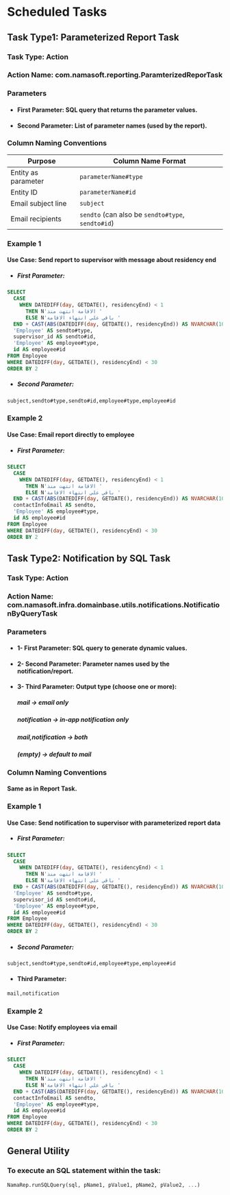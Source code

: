 ---
---

# Scheduled Tasks

## Task Type1: Parameterized Report Task

### Task Type: Action
### Action Name: com.namasoft.reporting.ParamterizedReporTask

### Parameters

- #### First Parameter: SQL query that returns the parameter values.
- #### Second Parameter: List of parameter names (used by the report).

### Column Naming Conventions

| Purpose             | Column Name Format                                |
| ------------------- | ------------------------------------------------- |
| Entity as parameter | `parameterName#type`                              |
| Entity ID           | `parameterName#id`                                |
| Email subject line  | `subject`                                         |
| Email recipients    | `sendto` (can also be `sendto#type`, `sendto#id`) |

### Example 1
#### Use Case: Send report to supervisor with message about residency end
- ##### First Parameter:

```sql
SELECT 
  CASE 
    WHEN DATEDIFF(day, GETDATE(), residencyEnd) < 1 
      THEN N'الاقامة انتهت منذ ' 
      ELSE N'باقي علي انتهاء الاقامة ' 
  END + CAST(ABS(DATEDIFF(day, GETDATE(), residencyEnd)) AS NVARCHAR(100)) + N' يوم' AS subject,
  'Employee' AS sendto#type,
  supervisor_id AS sendto#id,
  'Employee' AS employee#type,
  id AS employee#id
FROM Employee 
WHERE DATEDIFF(day, GETDATE(), residencyEnd) < 30 
ORDER BY 2

```
- ##### Second Parameter:
```sql
subject,sendto#type,sendto#id,employee#type,employee#id
```
### Example 2
#### Use Case: Email report directly to employee
- ##### First Parameter:

```sql
SELECT 
  CASE 
    WHEN DATEDIFF(day, GETDATE(), residencyEnd) < 1 
      THEN N'الاقامة انتهت منذ ' 
      ELSE N'باقي علي انتهاء الاقامة ' 
  END + CAST(ABS(DATEDIFF(day, GETDATE(), residencyEnd)) AS NVARCHAR(100)) + N' يوم' AS subject,
  contactInfoEmail AS sendto,
  'Employee' AS employee#type,
  id AS employee#id
FROM Employee 
WHERE DATEDIFF(day, GETDATE(), residencyEnd) < 30 
ORDER BY 2

```

## Task Type2: Notification by SQL Task

### Task Type: Action
### Action Name: com.namasoft.infra.domainbase.utils.notifications.NotificationByQueryTask

### Parameters

- #### 1- First Parameter: SQL query to generate dynamic values.
- #### 2- Second Parameter: Parameter names used by the notification/report.
- #### 3- Third Parameter: Output type (choose one or more):

    #####  mail → email only
    
    ##### notification → in-app notification only
    
    #####       mail,notification → both
    
    #####        (empty) → default to mail

### Column Naming Conventions

#### Same as in Report Task.

### Example 1
#### Use Case:  Send notification to supervisor with parameterized report data
- ##### First Parameter:

```sql
SELECT 
  CASE 
    WHEN DATEDIFF(day, GETDATE(), residencyEnd) < 1 
      THEN N'الاقامة انتهت منذ ' 
      ELSE N'باقي علي انتهاء الاقامة ' 
  END + CAST(ABS(DATEDIFF(day, GETDATE(), residencyEnd)) AS NVARCHAR(100)) + N' يوم' AS subject,
  'Employee' AS sendto#type,
  supervisor_id AS sendto#id,
  'Employee' AS employee#type,
  id AS employee#id
FROM Employee 
WHERE DATEDIFF(day, GETDATE(), residencyEnd) < 30 
ORDER BY 2

```

- ##### Second Parameter:

```sql
subject,sendto#type,sendto#id,employee#type,employee#id

```

- #### Third Parameter:

```sql
mail,notification
```

### Example 2
#### Use Case:  Notify employees via email
- ##### First Parameter:

```sql
SELECT 
  CASE 
    WHEN DATEDIFF(day, GETDATE(), residencyEnd) < 1 
      THEN N'الاقامة انتهت منذ ' 
      ELSE N'باقي علي انتهاء الاقامة ' 
  END + CAST(ABS(DATEDIFF(day, GETDATE(), residencyEnd)) AS NVARCHAR(100)) + N' يوم' AS subject,
  contactInfoEmail AS sendto,
  'Employee' AS employee#type,
  id AS employee#id
FROM Employee 
WHERE DATEDIFF(day, GETDATE(), residencyEnd) < 30 
ORDER BY 2

```

## General Utility

### To execute an SQL statement within the task:

```sql
NamaRep.runSQLQuery(sql, pName1, pValue1, pName2, pValue2, ...)

```
